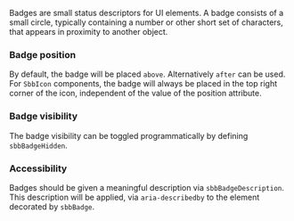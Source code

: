 Badges are small status descriptors for UI elements. A badge consists of a small circle,
typically containing a number or other short set of characters, that appears in proximity to
another object.

### Badge position

By default, the badge will be placed `above`. Alternatively `after` can be used.
For `SbbIcon` components, the badge will always be placed in the top right corner of the icon,
independent of the value of the position attribute.

### Badge visibility

The badge visibility can be toggled programmatically by defining `sbbBadgeHidden`.

### Accessibility

Badges should be given a meaningful description via `sbbBadgeDescription`. This description will be
applied, via `aria-describedby` to the element decorated by `sbbBadge`.
